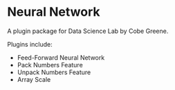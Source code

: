 # Neural Network

A plugin package for Data Science Lab by Cobe Greene.

Plugins include:
* Feed-Forward Neural Network
* Pack Numbers Feature
* Unpack Numbers Feature
* Array Scale